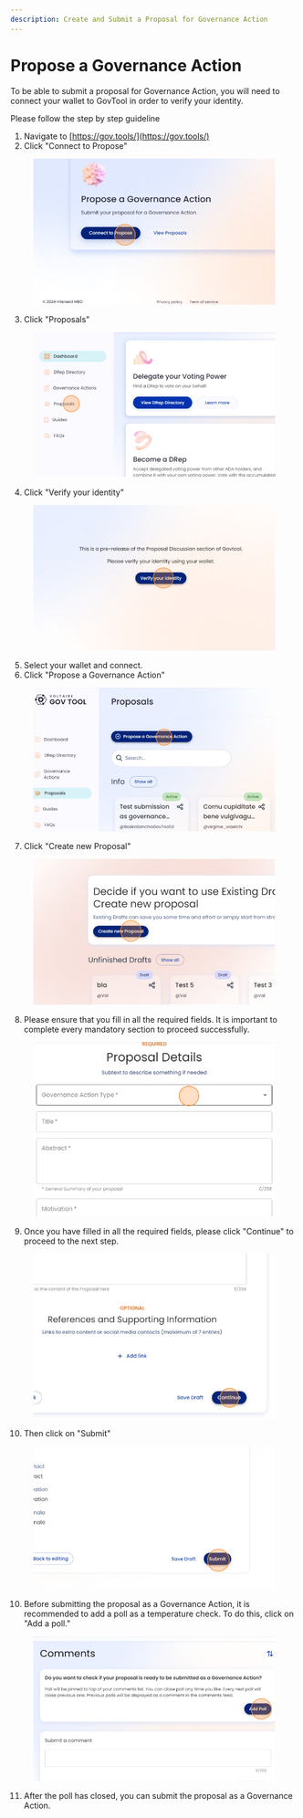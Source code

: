 ```yaml
---
description: Create and Submit a Proposal for Governance Action
---
```


# Propose a Governance Action

To be able to submit a proposal for Governance Action, you will need to connect your wallet to GovTool in order to verify your identity.&#x20;

Please follow the step by step guideline

1. Navigate to [https://gov.tools/](https://gov.tools/)
2. Click "Connect to Propose"

<figure><img src="../../../.gitbook/assets/image.png" alt=""><figcaption></figcaption></figure>

3. Click "Proposals"

<figure><img src="../../../.gitbook/assets/image (1).png" alt=""><figcaption></figcaption></figure>

4. Click "Verify your identity"

<figure><img src="../../../.gitbook/assets/image (2).png" alt=""><figcaption></figcaption></figure>

5. Select your wallet and connect.
6. Click "Propose a Governance Action"

<figure><img src="../../../.gitbook/assets/proposal 1.png" alt=""><figcaption></figcaption></figure>

7. Click "Create new Proposal"

<figure><img src="../../../.gitbook/assets/image (4).png" alt=""><figcaption></figcaption></figure>

8. Please ensure that you fill in all the required fields. It is important to complete every mandatory section to proceed successfully.

<figure><img src="../../../.gitbook/assets/image (5).png" alt=""><figcaption></figcaption></figure>

9. Once you have filled in all the required fields, please click "Continue" to proceed to the next step.

<figure><img src="../../../.gitbook/assets/image (6).png" alt=""><figcaption></figcaption></figure>

10. Then click on "Submit"

<figure><img src="../../../.gitbook/assets/image (8).png" alt=""><figcaption></figcaption></figure>

10. Before submitting the proposal as a Governance Action, it is recommended to add a poll as a temperature check. To do this, click on "Add a poll."

<figure><img src="../../../.gitbook/assets/image (7).png" alt=""><figcaption></figcaption></figure>

11. After the poll has closed, you can submit the proposal as a Governance Action.
